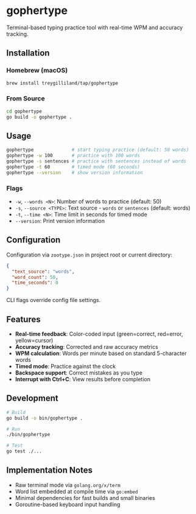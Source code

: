 # gophertype

Terminal-based typing practice tool with real-time WPM and accuracy tracking.

## Installation

### Homebrew (macOS)

```bash
brew install treygilliland/tap/gophertype
```

### From Source

```bash
cd gophertype
go build -o gophertype .
```

## Usage

```bash
gophertype              # start typing practice (default: 50 words)
gophertype -w 100       # practice with 100 words
gophertype -s sentences # practice with sentences instead of words
gophertype -t 60        # timed mode (60 seconds)
gophertype --version    # show version information
```

### Flags

- `-w`, `--words <N>`: Number of words to practice (default: 50)
- `-s`, `--source <TYPE>`: Text source - `words` or `sentences` (default: words)
- `-t`, `--time <N>`: Time limit in seconds for timed mode
- `--version`: Print version information

## Configuration

Configuration via `zootype.json` in project root or current directory:

```json
{
  "text_source": "words",
  "word_count": 50,
  "time_seconds": 0
}
```

CLI flags override config file settings.

## Features

- **Real-time feedback**: Color-coded input (green=correct, red=error, yellow=cursor)
- **Accuracy tracking**: Corrected and raw accuracy metrics
- **WPM calculation**: Words per minute based on standard 5-character words
- **Timed mode**: Practice against the clock
- **Backspace support**: Correct mistakes as you type
- **Interrupt with Ctrl+C**: View results before completion

## Development

```bash
# Build
go build -o bin/gophertype .

# Run
./bin/gophertype

# Test
go test ./...
```

## Implementation Notes

- Raw terminal mode via `golang.org/x/term`
- Word list embedded at compile time via `go:embed`
- Minimal dependencies for fast builds and small binaries
- Goroutine-based keyboard input handling
